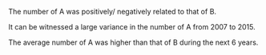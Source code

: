 The number of A was positively/ negatively related to that of B.

It can be witnessed a large variance in the number of A from 2007 to 2015.

The average number of A was higher than that of B during the next 6 years.
